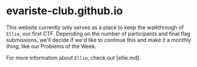 # evariste-club.github.io

This website currently only serves as a place to keep the walkthrough of `Ellie`, our first CTF. Depending on the number of participants and final flag submissions, we'll decide if we'd like to continue this and make it a monthly thing, like our Problems of the Week.  

For more information about `Ellie`, check out [ellie.md].
